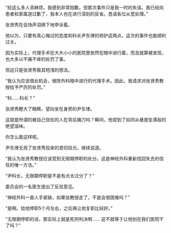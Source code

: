 “给这么多人添麻烦，我感到非常抱歉。但那次事件只是我一时的失误。我已经向患者和家属道过歉了，我本人也在进行深刻的反省。恳请各位从宽处理。”

张贤秀在会场声泪俱下地申诉着。

他以为，只要有真心悔过的态度和科长尹东律的袒护这两点，这次的事件也能顺利过关。

因为实际上，代理手术在大大小小的医院里依然在暗中进行着，而且就算被发现，也大多以不痛不痒的处罚了事。

但这只是张贤秀极其短浅的想法。

“我认为应该借此机会，根除外科暗中进行的代理手术。因此，我请求对张贤秀教授给予严厉的处罚。”

“科……科长？”

张贤秀瞪大了眼睛，望向坐在身旁的尹东律。

这就是所谓的被自己信任的人在背后捅刀吗？瞬间，他尝到了如同从悬崖坠落般的绝望滋味。

你怎么能这样呢。

尹东律无视了张贤秀投来的恳切目光，继续说道。

“我认为张贤秀教授应该受到无限期停职的处分。这是神经外科重新找回失去的信任的唯一方法。”

“尹科长，无限期停职是不是有点太过分了？”

委员会的一名医生提出了反驳意见。

“神经外科一直人手紧缺，如果张教授走了，不是会很困难吗？”

“是啊。给他停职5个月左右，之后再让他复职比较好。”

“无限期停职的话，那实际上就是死刑判决啊…… 这不就等于让他别在我们医院干了吗？”